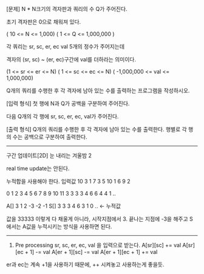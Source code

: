 [문제]
N * N크기의 격자판과 쿼리의 수 Q가 주어진다.

초기 격자판은 0으로 채워져 있다.

( 10 <= N <= 1,000) ( 1 <= Q <= 1,000,000 )

 

각 쿼리는 sr, sc, er, ec val 5개의 정수가 주어지는데

격자의 (sr, sc) ~ (er, ec)구간에 val를 더하라는 의미이다.

(1 <= sr <= er <= N) ( 1 <= sc <= ec <= N) ( -1,000,000 <= val <= 1,000,000)

 

Q개의 쿼리를 수행한 후 각 격자에 남아 있는 수를 출력하는 프로그램을 작성하시오.



[입력 형식]
첫 행에 N과 Q가 공백을 구분하여 주어진다.

다음 Q개의 각 행에 sr, sc, er, ec, val가 주어진다.


[출력 형식]
Q개의 쿼리를 수행한 후 각 격자에 남아 있는 수를 출력한다.
행별로 각 행의 수는 공백으로 구분하여 출력​한다.


---


구간 업데이트[2D] 눈 내리는 겨울밤 2


real time update는 안된다.


누적합을 사용해야 한다.
입력값
10 3
1 7 3
5 10 1
6 9 2

0 1 2 3 4 5 6 7  8 9 10 11
   3 3 3 3 4 6 6 4 4 1 ..

A[] 3         1  2  -3  -2  -1
S[]  3 3 3 4 6 3 1 0 ..  <- 누적값

값을 33333 이렇게 다 채울게 아니라, 시작지점에서 3. 끝나는 지점에 -3을 해주고
S에서는 A값을 누적시키는 방식을 사용하면 된다.

----

1. Pre processing
sr, sc, er, ec, val 을 입력으로 받는다.
A[sr][sc] += val
A[sr][ec + 1] -= val
A[er + 1][sc] -= val
A[er + 1][ec + 1] += val

er과 ec는 계속 +1을 사용하기 때문에, ++ 시켜놓고 사용하는게 좋을듯.

